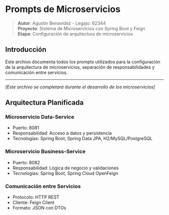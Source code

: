 # Prompts de Microservicios

> **Autor**: Agustin Benavidez - Legajo: 62344  
> **Proyecto**: Sistema de Microservicios con Spring Boot y Feign  
> **Etapa**: Configuración de arquitectura de microservicios

## Introducción

Este archivo documenta todos los prompts utilizados para la configuración de la arquitectura de microservicios, separación de responsabilidades y comunicación entre servicios.

---

*[Este archivo se completará durante el desarrollo de los microservicios]*

## Arquitectura Planificada

### Microservicio Data-Service
- Puerto: 8081
- Responsabilidad: Acceso a datos y persistencia
- Tecnologías: Spring Boot, Spring Data JPA, H2/MySQL/PostgreSQL

### Microservicio Business-Service  
- Puerto: 8082
- Responsabilidad: Lógica de negocio y validaciones
- Tecnologías: Spring Boot, Spring Cloud OpenFeign

### Comunicación entre Servicios
- Protocolo: HTTP REST
- Cliente: Feign Client
- Formato: JSON con DTOs
